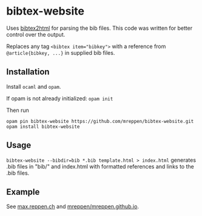 # bibtex-website

Uses [bibtex2html](https://www.lri.fr/~filliatr/bibtex2html/) for parsing the bib files.
This code was written for better control over the output.

Replaces any tag ```<bibtex item="bibkey">``` with a reference from ```@article{bibkey, ...}``` in supplied bib files.

## Installation
Install `ocaml` and `opam`.

If opam is not already initialized: `opam init`

Then run
```
opam pin bibtex-website https://github.com/mreppen/bibtex-website.git
opam install bibtex-website
```

## Usage
```bibtex-website --bibdir=bib *.bib template.html > index.html```
generates .bib files in "bib/" and index.html with formatted references and links to the .bib files.

## Example
See [max.reppen.ch](https://max.reppen.ch) and [mreppen/mreppen.github.io](https://github.com/mreppen/mreppen.github.io).
